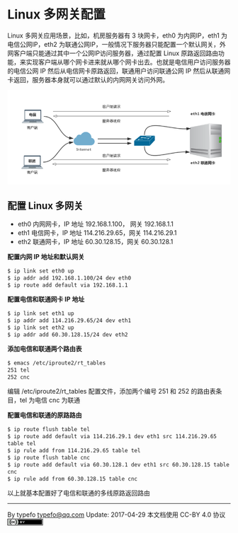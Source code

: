 # Linux 多网关配置

Linux 多网关应用场景，比如，机房服务器有 3 块网卡，eth0 为内网IP，eth1 为电信公网IP，eth2 为联通公网IP，一般情况下服务器只能配置一个默认网关，外网客户端只能通过其中一个公网IP访问服务器，通过配置 Linux 原路返回路由功能，来实现客户端从哪个网卡进来就从哪个网卡出去。也就是电信用户访问服务器的电信公网 IP 然后从电信网卡原路返回，联通用户访问联通公网 IP 然后从联通网卡返回，服务器本身就可以通过默认的内网网关访问外网。

![image](../img/linux-mgw.png)

## 配置 Linux 多网关
   
- eth0 内网网卡，IP 地址 192.168.1.100， 网关 192.168.1.1
- eth1 电信网卡，IP 地址 114.216.29.65，网关 114.216.29.1
- eth2 联通网卡，IP 地址 60.30.128.15，网关 60.30.128.1

**配置内网 IP 地址和默认网关**

```
$ ip link set eth0 up
$ ip addr add 192.168.1.100/24 dev eth0
$ ip route add default via 192.168.1.1
```

**配置电信和联通网卡 IP 地址**

```
$ ip link set eth1 up
$ ip addr add 114.216.29.65/24 dev eth1
$ ip link set eth2 up
$ ip addr add 60.30.128.15/24 dev eth2
```

**添加电信和联通两个路由表**

```
$ emacs /etc/iproute2/rt_tables
251 tel
252 cnc
```

编辑 /etc/iproute2/rt_tables 配置文件，添加两个编号 251 和 252 的路由表条目，tel 为电信 cnc 为联通

**配置电信和联通的原路路由**

```
$ ip route flush table tel
$ ip route add default via 114.216.29.1 dev eth1 src 114.216.29.65 table tel
$ ip rule add from 114.216.29.65 table tel
$ ip route flush table cnc
$ ip route add default via 60.30.128.1 dev eth1 src 60.30.128.15 table cnc
$ ip rule add from 60.30.128.15 table cnc
```

以上就基本配置好了电信和联通的多线原路返回路由

----------------------------------------------------------------------------------------

By typefo typefo@qq.com Update: 2017-04-29 本文档使用 CC-BY 4.0 协议 ![by](../img/by.png)
